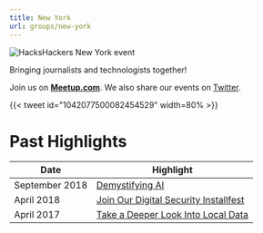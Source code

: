```yaml
---
title: New York
url: groups/new-york
---
```


![HacksHackers New York event](https://pbs.twimg.com/media/CrtalO9XgAATwmY?format=jpg&name=medium)

Bringing journalists and technologists together!

Join us on **[Meetup.com](https://www.meetup.com/hacks-hackers-nyc/)**. We also share our events on [Twitter](https://twitter.com/HacksHackersNYC).

{{< tweet id="1042077500082454529" width=80% >}}

# Past Highlights

| **Date**  | **Highlight** |  
|-----------|---------------|  
| September 2018 | [Demystifying AI](https://www.meetup.com/hacks-hackers-nyc/events/254757540/) |
| April 2018 | [Join Our Digital Security Installfest](https://www.meetup.com/hacks-hackers-nyc/events/249030312/) |   
| April 2017 | [Take a Deeper Look Into Local Data](https://www.meetup.com/hacks-hackers-nyc/events/238829606/) |
